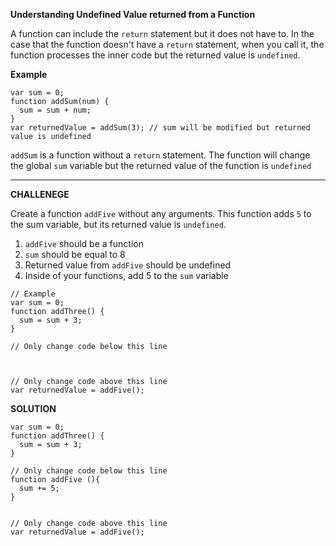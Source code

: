 **Understanding Undefined Value returned from a Function**

A function can include the `return` statement but it does not have to. In the case that the function doesn't have a `return` statement, when you call it, the function processes the inner code but the returned value is `undefined`.

**Example**

```
var sum = 0;
function addSum(num) {
  sum = sum + num;
}
var returnedValue = addSum(3); // sum will be modified but returned value is undefined
```

`addSum` is a function without a `return` statement. The function will change the global `sum` variable but the returned value of the function is `undefined`

---------------------

**CHALLENEGE**

Create a function `addFive` without any arguments. This function adds `5` to the sum variable, but its returned value is `undefined`.

1. `addFive` should be a function
2. `sum` should be equal to 8
3. Returned value from `addFive` should be undefined
4. Inside of your functions, add 5 to the `sum` variable

```
// Example
var sum = 0;
function addThree() {
  sum = sum + 3;
}

// Only change code below this line



// Only change code above this line
var returnedValue = addFive();
```

**SOLUTION**

```
var sum = 0;
function addThree() {
  sum = sum + 3;
}

// Only change code below this line
function addFive (){
  sum += 5;
}


// Only change code above this line
var returnedValue = addFive();
```

